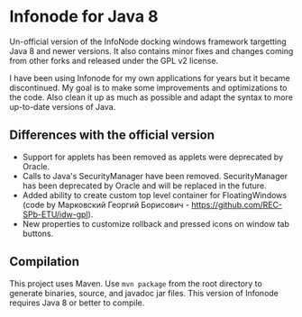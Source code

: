 # Infonode for Java 8
Un-official version of the InfoNode docking windows framework targetting Java 8 and newer versions. It also contains minor fixes and 
changes coming from other forks and released under the GPL v2 license.

I have been using Infonode for my own applications for years but it became discontinued. My goal is to make some improvements and 
optimizations to the code. Also clean it up as much as possible and adapt the syntax to more up-to-date versions of Java.

## Differences with the official version
- Support for applets has been removed as applets were deprecated by Oracle.
- Calls to Java's SecurityManager have been removed. SecurityManager has been deprecated by Oracle and will be replaced in the future.
- Added ability to create custom top level container for FloatingWindows (code by Марковский Георгий Борисович - https://github.com/REC-SPb-ETU/idw-gpl).
- New properties to customize rollback and pressed icons on window tab buttons.

## Compilation
This project uses Maven. Use `mvn package` from the root directory to generate binaries, source, and javadoc jar files. This version
of Infonode requires Java 8 or better to compile.

